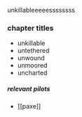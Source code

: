 unkillableeeeessssssss
### chapter titles
- unkillable
- untethered
- unwound
- unmoored
- uncharted

##### relevant pilots
- [[paxe]]
